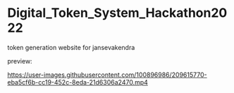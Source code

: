 # Digital_Token_System_Hackathon2022
 token generation website for jansevakendra

preview:



https://user-images.githubusercontent.com/100896986/209615770-eba5cf6b-cc19-452c-8eda-21d6306a2470.mp4

